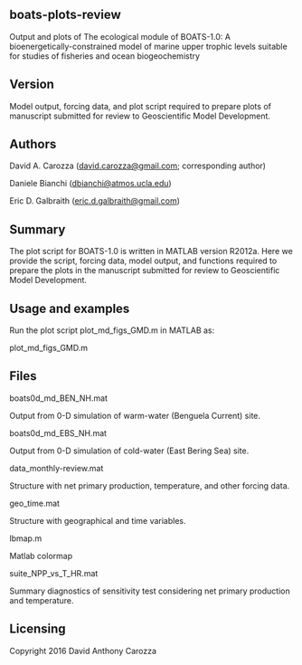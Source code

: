 boats-plots-review
------------------

Output and plots of The ecological module of BOATS-1.0: 
A bioenergetically-constrained model of marine upper trophic
levels suitable for studies of fisheries and ocean biogeochemistry 

Version
-------

Model output, forcing data, and plot script required to prepare plots of manuscript submitted
for review to Geoscientific Model Development.

Authors
-------

David A. Carozza  (david.carozza@gmail.com; corresponding author)

Daniele Bianchi   (dbianchi@atmos.ucla.edu)

Eric D. Galbraith (eric.d.galbraith@gmail.com)

Summary
-------

The plot script for BOATS-1.0 is written in MATLAB version R2012a. Here we provide the
script, forcing data, model output, and functions required to prepare the plots in the 
manuscript submitted for review to Geoscientific Model Development.

Usage and examples
------------------

Run the plot script plot_md_figs_GMD.m in MATLAB as:

plot_md_figs_GMD.m

Files
-----

boats0d_md_BEN_NH.mat

Output from 0-D simulation of warm-water (Benguela Current) site.

boats0d_md_EBS_NH.mat

Output from 0-D simulation of cold-water (East Bering Sea) site.

data_monthly-review.mat

Structure with net primary production, temperature, and other forcing data.

geo_time.mat

Structure with geographical and time variables.

lbmap.m

Matlab colormap

suite_NPP_vs_T_HR.mat

Summary diagnostics of sensitivity test considering net primary production
and temperature.

Licensing
---------

Copyright 2016 David Anthony Carozza
